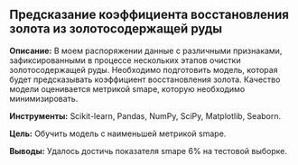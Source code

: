 ## Предсказание коэффициента восстановления золота из золотосодержащей руды

**Описание:**
В моем распоряжении данные с различными признаками, зафиксированными в процессе нескольких этапов очистки золотосодержащей руды. Необходимо подготовить модель, которая будет предсказывать коэффициент восстановления золота. Качество модели оценивается метрикой smape, которую необходимо минимизировать.

**Инструменты:**
Scikit-learn, Pandas, NumPy, SciPy, Matplotlib, Seaborn.

**Цель:**
Обучить модель с наименьшей метрикой smape.

**Выводы:**
Удалось достичь показателя smape 6% на тестовой выборке.
